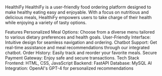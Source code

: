 HealthiFy
HealthiFy is a user-friendly food ordering platform designed to make healthy eating easy and enjoyable. With a focus on nutritious and delicious meals, HealthiFy empowers users to take charge of their health while enjoying a variety of tasty options.

Features
Personalized Meal Options: Choose from a diverse menu tailored to various dietary preferences and health goals.
User-Friendly Interface: Intuitive design for seamless navigation and ordering.
Chatbot Support: Get real-time assistance and meal recommendations through our integrated chatbot.
Order History: Easily track and reorder your favorite meals.
Secure Payment Gateway: Enjoy safe and secure transactions.
Tech Stack
Frontend: HTML, CSS, JavaScript
Backend: FastAPI
Database: MySQL
AI Integration: OpenAI's GPT-4 for personalized recommendations
